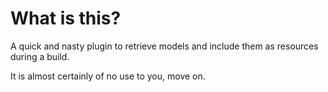 # What is this?

A quick and nasty plugin to retrieve models and include them as 
resources during a build.

It is almost certainly of no use to you, move on.